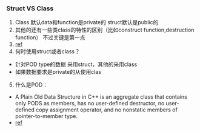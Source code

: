 <!-- TITLE: Cplusplus -->
<!-- SUBTITLE:杂七杂八 学过丢掉 用过忘记 突然记起来的点 -->

### Struct VS Class

1. 	Class 默认data和function是private的 struct默认是public的
2.  其他的还有一些类class的特性的区别（比如construct function,destruction function） 不过关键是第一点
3.  [ref](https://stackoverflow.com/questions/54585/when-should-you-use-a-class-vs-a-struct-in-c)
4.  何时使用struct或者class？
 * 针对POD type的数据 采用struct，其他的采用class 
  * 如果数据要求是private的从使用clas
5. 什么是POD：
* A Plain Old Data Structure in C++ is an aggregate class that contains only PODS as members, has no user-defined destructor, no user-defined copy assignment operator, and no nonstatic members of pointer-to-member type. 
* [ref]( <https://stackoverflow.com/questions/146452/what-are-pod-types-in-c> )